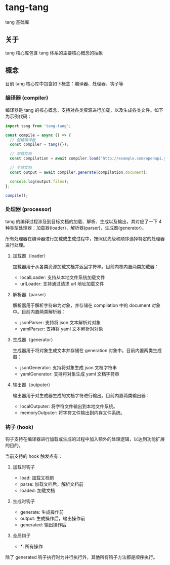 # tang-tang

tang 基础库

## 关于

tang 核心库包含 tang 体系的主要核心概念的抽象

## 概念

目前 tang 核心库中包含如下概念：编译器、处理器、钩子等

### 编译器 (compiler)

编译器是 tang 的核心概念，支持对各类资源进行加载，以及生成各类文件。如下为示例代码：

```typescript
import tang from 'tang-tang';

const compile = async () => {
  // 创建编译器
  const compiler = tang({});

  // 加载文档
  const compilation = await compiler.load('http://example.com/openapi.yaml');

  // 生成文档
  const output = await compiler.generate(compilation.document);

  console.log(output.files);
};

compile();
```

### 处理器 (processor)

tang 的编译过程涉及到目标文档的加载、解析、生成以及输出，其对应了一下 4 种类型处理器：加载器(loader)，解析器(parser)，生成器(generator)。

所有处理器在编译器进行加载或生成过程中，按照优先级和顺序选择特定的处理器进行处理。

1. 加载器（loader）

   加载器用于从各类资源加载文档并返回字符串。目前内核内置两类加载器：

   - localLoader: 支持从本地文件系统加载文件
   - urlLoader: 支持通过请求 url 地址加载文件

2. 解析器（parser）

   解析器用于解析字符串为对象，并存储在 compilation 中的 document 对象中。目前内置两类解析器：

   - jsonParser: 支持将 json 文本解析对对象
   - yamlParser: 支持将 yaml 文本解析对对象

3. 生成器（generator）

   生成器用于将对象生成文本并存储在 generation 对象中。目前内置两类生成器：

   - jsonGenerator: 支持将对象生成 json 文档字符串
   - yamlGenerator: 支持将对象生成 yaml 文档字符串

4. 输出器（outputer）

   输出器用于对生成器生成的文档字符进行输出。目前内置两类输出器：

   - localOutputer: 将字符文件输出到本地文件系统。
   - memoryOutputer: 将字符文件输出到内存文件系统。

### 钩子 (hook)

钩子支持在编译器进行加载或生成的过程中加入额外的处理逻辑，以达到功能扩展的目的。

当前支持的 hook 触发点有：

1. 加载时钩子

   - load: 加载文档前
   - parse: 加载文档后，解析文档前
   - loaded: 加载文档

2. 生成时钩子

   - generate: 生成操作前
   - output: 生成操作后，输出操作前
   - generated: 输出操作后

3. 全局钩子

   - \*: 所有操作

除了 generated 钩子执行时为并行执行外，其他所有钩子方法都是顺序执行。
